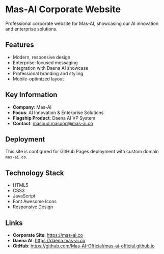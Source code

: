 # Mas-AI Corporate Website

Professional corporate website for Mas-AI, showcasing our AI innovation and enterprise solutions.

## Features

- Modern, responsive design
- Enterprise-focused messaging
- Integration with Daena AI showcase
- Professional branding and styling
- Mobile-optimized layout

## Key Information

- **Company**: Mas-AI
- **Focus**: AI Innovation & Enterprise Solutions
- **Flagship Product**: Daena AI VP System
- **Contact**: masoud.masoori@mas-ai.co

## Deployment

This site is configured for GitHub Pages deployment with custom domain `mas-ai.co`.

## Technology Stack

- HTML5
- CSS3
- JavaScript
- Font Awesome Icons
- Responsive Design

## Links

- **Corporate Site**: https://mas-ai.co
- **Daena AI**: https://daena.mas-ai.co
- **GitHub**: https://github.com/Mas-AI-Official/mas-ai-official.github.io
